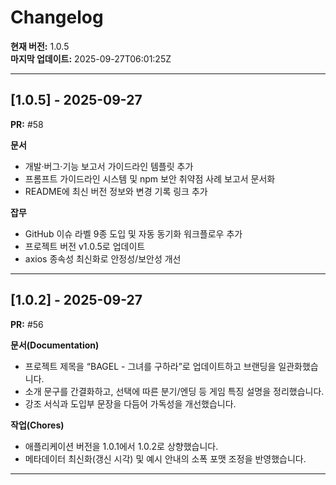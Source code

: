 # Changelog

**현재 버전:** 1.0.5  
**마지막 업데이트:** 2025-09-27T06:01:25Z  

---

## [1.0.5] - 2025-09-27

**PR:** #58  

**문서**
- 개발·버그·기능 보고서 가이드라인 템플릿 추가
- 프롬프트 가이드라인 시스템 및 npm 보안 취약점 사례 보고서 문서화
- README에 최신 버전 정보와 변경 기록 링크 추가

**잡무**
- GitHub 이슈 라벨 9종 도입 및 자동 동기화 워크플로우 추가
- 프로젝트 버전 v1.0.5로 업데이트
- axios 종속성 최신화로 안정성/보안성 개선

---

## [1.0.2] - 2025-09-27

**PR:** #56  

**문서(Documentation)**
- 프로젝트 제목을 “BAGEL - 그녀를 구하라”로 업데이트하고 브랜딩을 일관화했습니다.
- 소개 문구를 간결화하고, 선택에 따른 분기/엔딩 등 게임 특징 설명을 정리했습니다.
- 강조 서식과 도입부 문장을 다듬어 가독성을 개선했습니다.

**작업(Chores)**
- 애플리케이션 버전을 1.0.1에서 1.0.2로 상향했습니다.
- 메타데이터 최신화(갱신 시각) 및 예시 안내의 소폭 포맷 조정을 반영했습니다.

---

